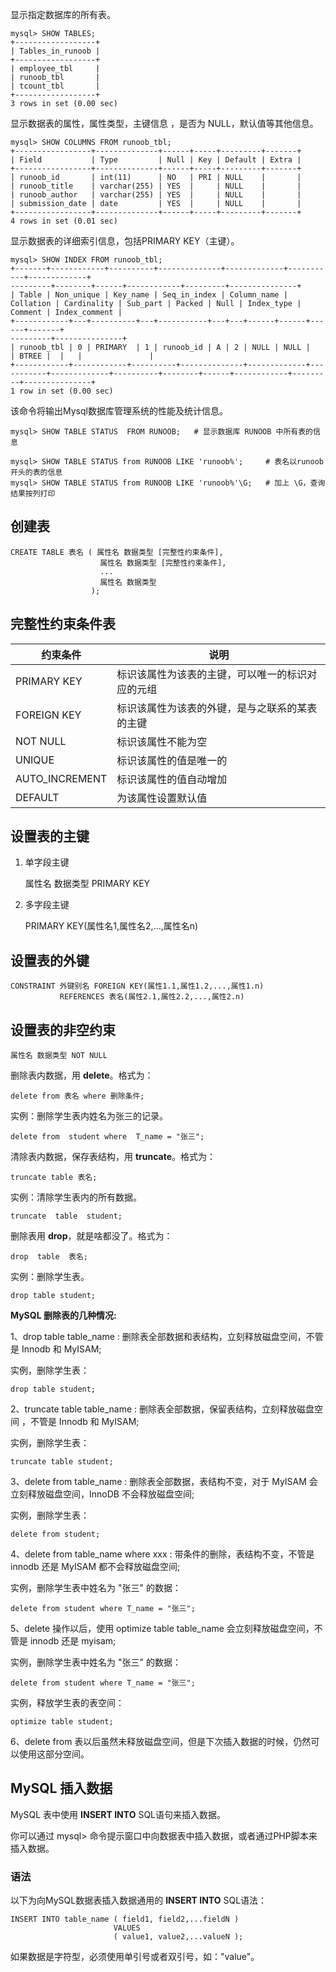显示指定数据库的所有表。

```mysql
mysql> SHOW TABLES;
+------------------+
| Tables_in_runoob |
+------------------+
| employee_tbl     |
| runoob_tbl       |
| tcount_tbl       |
+------------------+
3 rows in set (0.00 sec)
```

显示数据表的属性，属性类型，主键信息 ，是否为 NULL，默认值等其他信息。

```
mysql> SHOW COLUMNS FROM runoob_tbl;
+-----------------+--------------+------+-----+---------+-------+
| Field           | Type         | Null | Key | Default | Extra |
+-----------------+--------------+------+-----+---------+-------+
| runoob_id       | int(11)      | NO   | PRI | NULL    |       |
| runoob_title    | varchar(255) | YES  |     | NULL    |       |
| runoob_author   | varchar(255) | YES  |     | NULL    |       |
| submission_date | date         | YES  |     | NULL    |       |
+-----------------+--------------+------+-----+---------+-------+
4 rows in set (0.01 sec)
```

显示数据表的详细索引信息，包括PRIMARY KEY（主键）。

```
mysql> SHOW INDEX FROM runoob_tbl;
+-------+------------+----------+--------------+-------------+-----------+-------------+
---------+--------+------+------------+---------+---------------+
| Table | Non_unique | Key_name | Seq_in_index | Column_name | Collation | Cardinality | Sub_part | Packed | Null | Index_type | Comment | Index_comment |
+------------+---+----------+---+-----------+---+---+------+------+------+-------+
---------+---------------+
| runoob_tbl | 0 | PRIMARY  | 1 | runoob_id | A | 2 | NULL | NULL |      | BTREE |  |   |               |
+------------+------------+----------+--------------+-------------+-----------+-------------+----------+--------+------+------------+---------+---------------+
1 row in set (0.00 sec)
```

该命令将输出Mysql数据库管理系统的性能及统计信息。

```mysql
mysql> SHOW TABLE STATUS  FROM RUNOOB;   # 显示数据库 RUNOOB 中所有表的信息

mysql> SHOW TABLE STATUS from RUNOOB LIKE 'runoob%';     # 表名以runoob开头的表的信息
mysql> SHOW TABLE STATUS from RUNOOB LIKE 'runoob%'\G;   # 加上 \G，查询结果按列打印
```

## 创建表

```mysql
CREATE TABLE 表名 ( 属性名 数据类型 [完整性约束条件],
                    属性名 数据类型 [完整性约束条件],
                    ...
                    属性名 数据类型
                  );
```

## 完整性约束条件表

| 约束条件       | 说明                                             |
|----------------|--------------------------------------------------|
| PRIMARY KEY    | 标识该属性为该表的主键，可以唯一的标识对应的元组 |
| FOREIGN KEY    | 标识该属性为该表的外键，是与之联系的某表的主键   |
| NOT NULL       | 标识该属性不能为空                               |
| UNIQUE         | 标识该属性的值是唯一的                           |
| AUTO_INCREMENT | 标识该属性的值自动增加                           |
| DEFAULT        | 为该属性设置默认值                               |

## 设置表的主键

1. 单字段主键

    属性名 数据类型 PRIMARY KEY

2. 多字段主键

    PRIMARY KEY(属性名1,属性名2,...,属性名n)

## 设置表的外键

```mysql
CONSTRAINT 外键别名 FOREIGN KEY(属性1.1,属性1.2,...,属性1.n)
           REFERENCES 表名(属性2.1,属性2.2,...,属性2.n)
```

## 设置表的非空约束

```mysql
属性名 数据类型 NOT NULL
```



删除表内数据，用 **delete**。格式为：

```
delete from 表名 where 删除条件;
```

实例：删除学生表内姓名为张三的记录。

```
delete from  student where  T_name = "张三";
```

清除表内数据，保存表结构，用 **truncate**。格式为：

```
truncate table 表名;
```

实例：清除学生表内的所有数据。

```
truncate  table  student;
```

删除表用 **drop**，就是啥都没了。格式为：  

```
drop  table  表名;
```

实例：删除学生表。

```
drop table student;
```



**MySQL 删除表的几种情况:**

1、drop table table_name : 删除表全部数据和表结构，立刻释放磁盘空间，不管是 Innodb 和 MyISAM;

实例，删除学生表：

```
drop table student;
```

2、truncate table table_name : 删除表全部数据，保留表结构，立刻释放磁盘空间 ，不管是 Innodb 和 MyISAM;

实例，删除学生表：

```
truncate table student;
```

3、delete from table_name : 删除表全部数据，表结构不变，对于 MyISAM 会立刻释放磁盘空间，InnoDB 不会释放磁盘空间;

实例，删除学生表：

```
delete from student;
```

4、delete from table_name where xxx : 带条件的删除，表结构不变，不管是 innodb 还是 MyISAM 都不会释放磁盘空间;

实例，删除学生表中姓名为 "张三" 的数据：

```
delete from student where T_name = "张三";
```

5、delete 操作以后，使用 optimize table table_name 会立刻释放磁盘空间，不管是 innodb 还是 myisam;

实例，删除学生表中姓名为 "张三" 的数据：

```
delete from student where T_name = "张三";
```

实例，释放学生表的表空间：

```
optimize table student;
```

6、delete from 表以后虽然未释放磁盘空间，但是下次插入数据的时候，仍然可以使用这部分空间。

## MySQL 插入数据

 MySQL 表中使用 **INSERT INTO** SQL语句来插入数据。

 你可以通过 mysql> 命令提示窗口中向数据表中插入数据，或者通过PHP脚本来插入数据。 

### 语法

以下为向MySQL数据表插入数据通用的 **INSERT INTO**  SQL语法：

```
INSERT INTO table_name ( field1, field2,...fieldN )
                       VALUES
                       ( value1, value2,...valueN );
```

如果数据是字符型，必须使用单引号或者双引号，如："value"。